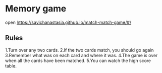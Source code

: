 # Memory game

open https://savichanastasia.github.io/match-match-game/#/

## Rules
  1.Turn over any two cards.
  2.If the two cards match, you should go again
  3.Remember what was on each card and where it was.
  4.The game is over when all the cards have been matched.
  5.You can watch the high score table.

